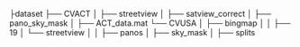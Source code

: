 
├dataset
├── CVACT
│   ├── streetview
│   ├── satview_correct
│   ├── pano_sky_mask
│   ├── ACT_data.mat
└── CVUSA
│   ├── bingmap
│   │   ├── 19
│   └── streetview
│   │   ├── panos
│   ├── sky_mask
│   ├── splits



